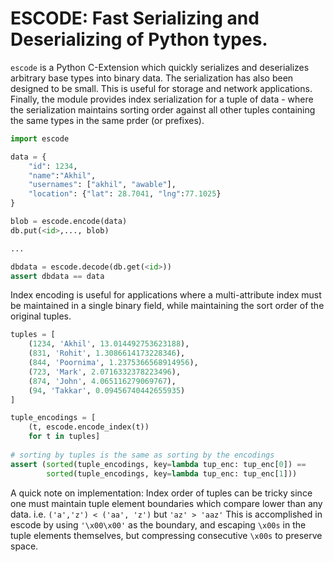 # ESCODE: Fast Serializing and Deserializing of Python types. 

`escode` is a Python C-Extension which quickly serializes and deserializes arbitrary base types into binary data.
The serialization has also been designed to be small. This is useful for storage and network applications. Finally,
the module provides index serialization for a tuple of data - where the serialization maintains sorting order against
all other tuples containing the same types in the same prder (or prefixes).

```python
import escode

data = {
    "id": 1234,
    "name":"Akhil",
    "usernames": ["akhil", "awable"],
    "location": {"lat": 28.7041, "lng":77.1025} 
}

blob = escode.encode(data)
db.put(<id>,..., blob)

...

dbdata = escode.decode(db.get(<id>))
assert dbdata == data
```

Index encoding is useful for  applications where a multi-attribute index must be maintained in a single binary
field, while maintaining the sort order of the original tuples.

```python
tuples = [
    (1234, 'Akhil', 13.014492753623188),
    (831, 'Rohit', 1.3086614173228346),
    (844, 'Poornima', 1.2375366568914956),
    (723, 'Mark', 2.0716332378223496),
    (874, 'John', 4.065116279069767),
    (94, 'Takkar', 0.09456740442655935)
]

tuple_encodings = [
    (t, escode.encode_index(t))
    for t in tuples]
           
# sorting by tuples is the same as sorting by the encodings
assert (sorted(tuple_encodings, key=lambda tup_enc: tup_enc[0]) ==
        sorted(tuple_encodings, key=lambda tup_enc: tup_enc[1]))
```

A quick note on implementation: Index order of tuples  can be tricky since one must maintain tuple
element boundaries which compare lower than any data. i.e. `('a','z') < ('aa', 'z')` but `'az' > 'aaz'` This is 
accomplished in escode by using `'\x00\x00'` as the boundary, and escaping `\x00s` in the tuple elements themselves,
but compressing consecutive `\x00s` to preserve space.

